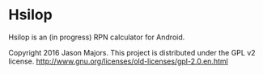 # Hsilop
Hsilop is an (in progress) RPN calculator for Android.

Copyright 2016 Jason Majors.
This project is distributed under the GPL v2 license.
http://www.gnu.org/licenses/old-licenses/gpl-2.0.en.html
